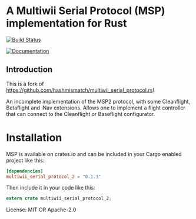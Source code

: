 A Multiwii Serial Protocol (MSP) implementation for Rust
===========================================

[![Build Status](https://travis-ci.org/hashmismatch/multiwii_serial_protocol.rs.svg?branch=master)](https://travis-ci.org/hashmismatch/multiwii_serial_protocol.rs)

[![Documentation](https://docs.rs/multiwii_serial_protocol/badge.svg)](https://docs.rs/multiwii_serial_protocol)

## Introduction

This is a fork of https://github.com/hashmismatch/multiwii_serial_protocol.rs!

An incomplete implementation of the MSP2 protocol, with some Cleanflight, Betaflight and iNav extensions. Allows one to implement a flight controller that can connect to the Cleanflight or Baseflight configurator.

# Installation

MSP is available on crates.io and can be included in your Cargo enabled project like this:

```toml
[dependencies]
multiwii_serial_protocol_2 = "0.1.3"
```

Then include it in your code like this:

```rust
extern crate multiwii_serial_protocol_2;
```

License: MIT OR Apache-2.0
